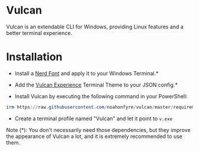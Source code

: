 # Vulcan
Vulcan is an extendable CLI for Windows, providing Linux features and a better terminal experience. 

# Installation
- Install a [Nerd Font](https://www.nerdfonts.com/font-downloads) and apply it to your Windows Terminal.*

- Add the [Vulcan Experience](https://raw.githubusercontent.com/noahonfyre/vulcan/master/requirements/theme.json) Terminal Theme to your JSON config.*

- Install Vulcan by executing the following command in your PowerShell:
```powershell
irm https://raw.githubusercontent.com/noahonfyre/vulcan/master/requirements/install.ps1 | iex
```

- Create a terminal profile named "Vulcan" and let it point to `v.exe`

Note (*): You don't necessarily need those dependencies,
but they improve the appearance of Vulcan a lot,
and it is extremely recommended to use them.
